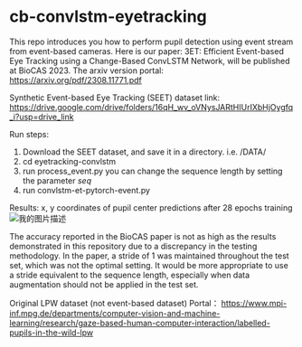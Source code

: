 # cb-convlstm-eyetracking
This repo introduces you how to perform pupil detection using event stream from event-based cameras.
Here is our paper: 3ET: Efficient Event-based Eye Tracking using a Change-Based ConvLSTM Network, will be published at BioCAS 2023. The arxiv version portal: https://arxiv.org/pdf/2308.11771.pdf

Synthetic Event-based Eye Tracking (SEET) dataset link:
https://drive.google.com/drive/folders/16qH_wv_oVNysJARtHIUrIXbHjOygfq_i?usp=drive_link

Run steps:
1. Download the SEET dataset, and save it in a directory. i.e. /DATA/
2. cd eyetracking-convlstm
3. run process_event.py
   you can change the sequence length by setting the parameter *seq*  
5. run convlstm-et-pytorch-event.py

Results:
x, y coordinates of pupil center predictions after 28 epochs training
![我的图片描述](https://github.com/qinche106/cb-convlstm-eyetracking/blob/main/eyetracking-convlstm/plot/event_plot_28.png)

The accuracy reported in the BioCAS paper is not as high as the results demonstrated in this repository due to a discrepancy in the testing methodology. In the paper, a stride of 1 was maintained throughout the test set, which was not the optimal setting. It would be more appropriate to use a stride equivalent to the sequence length, especially when data augmentation should not be applied in the test set.

Original LPW dataset (not event-based dataset) Portal： 
https://www.mpi-inf.mpg.de/departments/computer-vision-and-machine-learning/research/gaze-based-human-computer-interaction/labelled-pupils-in-the-wild-lpw
